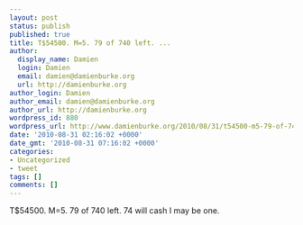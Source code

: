 ```yaml
---
layout: post
status: publish
published: true
title: T$54500. M=5. 79 of 740 left. ...
author:
  display_name: Damien
  login: Damien
  email: damien@damienburke.org
  url: http://damienburke.org
author_login: Damien
author_email: damien@damienburke.org
author_url: http://damienburke.org
wordpress_id: 880
wordpress_url: http://www.damienburke.org/2010/08/31/t54500-m5-79-of-740-left/
date: '2010-08-31 02:16:02 +0000'
date_gmt: '2010-08-31 07:16:02 +0000'
categories:
- Uncategorized
- tweet
tags: []
comments: []
---
```

<p>T$54500. M=5. 79 of 740 left. 74 will cash I may be one.</p>
